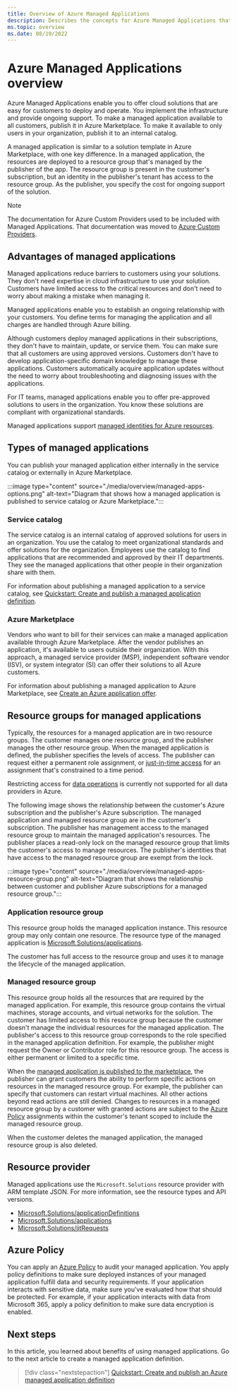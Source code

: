 ```yaml
---
title: Overview of Azure Managed Applications
description: Describes the concepts for Azure Managed Applications that provide cloud solutions that are easy for customers to deploy and operate.
ms.topic: overview
ms.date: 08/19/2022
---
```


# Azure Managed Applications overview

Azure Managed Applications enable you to offer cloud solutions that are easy for customers to deploy and operate. You implement the infrastructure and provide ongoing support. To make a managed application available to all customers, publish it in Azure Marketplace. To make it available to only users in your organization, publish it to an internal catalog.

A managed application is similar to a solution template in Azure Marketplace, with one key difference. In a managed application, the resources are deployed to a resource group that's managed by the publisher of the app. The resource group is present in the customer's subscription, but an identity in the publisher's tenant has access to the resource group. As the publisher, you specify the cost for ongoing support of the solution.

> [!NOTE]
> The documentation for Azure Custom Providers used to be included with Managed Applications. That documentation was moved to [Azure Custom Providers](../custom-providers/overview.md).

## Advantages of managed applications

Managed applications reduce barriers to customers using your solutions. They don't need expertise in cloud infrastructure to use your solution. Customers have limited access to the critical resources and don't need to worry about making a mistake when managing it.

Managed applications enable you to establish an ongoing relationship with your customers. You define terms for managing the application and all charges are handled through Azure billing.

Although customers deploy managed applications in their subscriptions, they don't have to maintain, update, or service them. You can make sure that all customers are using approved versions. Customers don't have to develop application-specific domain knowledge to manage these applications. Customers automatically acquire application updates without the need to worry about troubleshooting and diagnosing issues with the applications.

For IT teams, managed applications enable you to offer pre-approved solutions to users in the organization. You know these solutions are compliant with organizational standards.

Managed applications support [managed identities for Azure resources](./publish-managed-identity.md).

## Types of managed applications

You can publish your managed application either internally in the service catalog or externally in Azure Marketplace.

:::image type="content" source="./media/overview/managed-apps-options.png" alt-text="Diagram that shows how a managed application is published to service catalog or Azure Marketplace.":::

### Service catalog

The service catalog is an internal catalog of approved solutions for users in an organization. You use the catalog to meet organizational standards and offer solutions for the organization. Employees use the catalog to find applications that are recommended and approved by their IT departments. They see the managed applications that other people in their organization share with them.

For information about publishing a managed application to a service catalog, see [Quickstart: Create and publish a managed application definition](publish-service-catalog-app.md).

### Azure Marketplace

Vendors who want to bill for their services can make a managed application available through Azure Marketplace. After the vendor publishes an application, it's available to users outside their organization. With this approach, a managed service provider (MSP), independent software vendor (ISV), or system integrator (SI) can offer their solutions to all Azure customers.

For information about publishing a managed application to Azure Marketplace, see [Create an Azure application offer](../../marketplace/azure-app-offer-setup.md).

## Resource groups for managed applications

Typically, the resources for a managed application are in two resource groups. The customer manages one resource group, and the publisher manages the other resource group. When the managed application is defined, the publisher specifies the levels of access. The publisher can request either a permanent role assignment, or [just-in-time access](request-just-in-time-access.md) for an assignment that's constrained to a time period.

Restricting access for [data operations](../../role-based-access-control/role-definitions.md) is currently not supported for all data providers in Azure.

The following image shows the relationship between the customer's Azure subscription and the publisher's Azure subscription. The managed application and managed resource group are in the customer's subscription. The publisher has management access to the managed resource group to maintain the managed application's resources. The publisher places a read-only lock on the managed resource group that limits the customer's access to manage resources. The publisher's identities that have access to the managed resource group are exempt from the lock.

:::image type="content" source="./media/overview/managed-apps-resource-group.png" alt-text="Diagram that shows the relationship between customer and publisher Azure subscriptions for a managed resource group.":::

### Application resource group

This resource group holds the managed application instance. This resource group may only contain one resource. The resource type of the managed application is [Microsoft.Solutions/applications](#resource-provider).

The customer has full access to the resource group and uses it to manage the lifecycle of the managed application.

### Managed resource group

This resource group holds all the resources that are required by the managed application. For example, this resource group contains the virtual machines, storage accounts, and virtual networks for the solution. The customer has limited access to this resource group because the customer doesn't manage the individual resources for the managed application. The publisher's access to this resource group corresponds to the role specified in the managed application definition. For example, the publisher might request the Owner or Contributor role for this resource group. The access is either permanent or limited to a specific time.

When the [managed application is published to the marketplace](../../marketplace/azure-app-offer-setup.md), the publisher can grant customers the ability to perform specific actions on resources in the managed resource group. For example, the publisher can specify that customers can restart virtual machines. All other actions beyond read actions are still denied. Changes to resources in a managed resource group by a customer with granted actions are subject to the [Azure Policy](../../governance/policy/overview.md) assignments within the customer's tenant scoped to include the managed resource group.

When the customer deletes the managed application, the managed resource group is also deleted.

## Resource provider

Managed applications use the `Microsoft.Solutions` resource provider with ARM template JSON. For more information, see the resource types and API versions.

- [Microsoft.Solutions/applicationDefinitions](/azure/templates/microsoft.solutions/applicationdefinitions?pivots=deployment-language-arm-template)
- [Microsoft.Solutions/applications](/azure/templates/microsoft.solutions/applications?pivots=deployment-language-arm-template)
- [Microsoft.Solutions/jitRequests](/azure/templates/microsoft.solutions/jitrequests?pivots=deployment-language-arm-template)

## Azure Policy

You can apply an [Azure Policy](../../governance/policy/overview.md) to audit your managed application. You apply policy definitions to make sure deployed instances of your managed application fulfill data and security requirements. If your application interacts with sensitive data, make sure you've evaluated how that should be protected. For example, if your application interacts with data from Microsoft 365, apply a policy definition to make sure data encryption is enabled.

## Next steps

In this article, you learned about benefits of using managed applications. Go to the next article to create a managed application definition.

> [!div class="nextstepaction"]
> [Quickstart: Create and publish an Azure managed application definition](publish-service-catalog-app.md)
